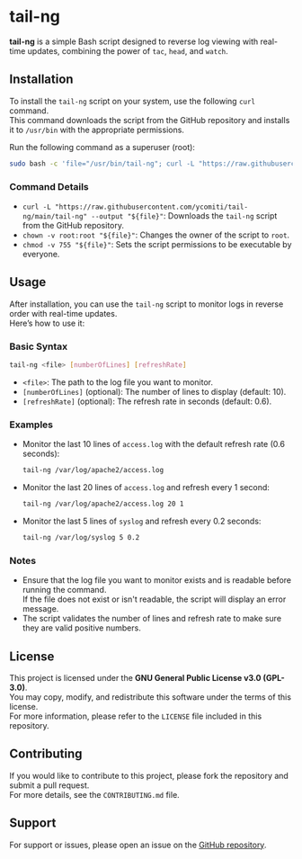 # tail-ng

**tail-ng** is a simple Bash script designed to reverse log viewing with real-time updates, combining the power of `tac`, `head`, and `watch`.

## Installation

To install the `tail-ng` script on your system, use the following `curl` command.<br>
This command downloads the script from the GitHub repository and installs it to `/usr/bin` with the appropriate permissions.

Run the following command as a superuser (root):

```bash
sudo bash -c 'file="/usr/bin/tail-ng"; curl -L "https://raw.githubusercontent.com/ycomiti/tail-ng/main/tail-ng" --output "${file}"; chown -v root:root "${file}"; chmod -v 755 "${file}"'
```

### Command Details

- `curl -L "https://raw.githubusercontent.com/ycomiti/tail-ng/main/tail-ng" --output "${file}"`: Downloads the `tail-ng` script from the GitHub repository.
- `chown -v root:root "${file}"`: Changes the owner of the script to `root`.
- `chmod -v 755 "${file}"`: Sets the script permissions to be executable by everyone.

## Usage

After installation, you can use the `tail-ng` script to monitor logs in reverse order with real-time updates.<br>
Here’s how to use it:

### Basic Syntax

```bash
tail-ng <file> [numberOfLines] [refreshRate]
```

- `<file>`: The path to the log file you want to monitor.
- `[numberOfLines]` (optional): The number of lines to display (default: 10).
- `[refreshRate]` (optional): The refresh rate in seconds (default: 0.6).

### Examples

- Monitor the last 10 lines of `access.log` with the default refresh rate (0.6 seconds):

    ```bash
    tail-ng /var/log/apache2/access.log
    ```

- Monitor the last 20 lines of `access.log` and refresh every 1 second:

    ```bash
    tail-ng /var/log/apache2/access.log 20 1
    ```

- Monitor the last 5 lines of `syslog` and refresh every 0.2 seconds:

    ```bash
    tail-ng /var/log/syslog 5 0.2
    ```

### Notes

- Ensure that the log file you want to monitor exists and is readable before running the command.<br>
  If the file does not exist or isn't readable, the script will display an error message.
- The script validates the number of lines and refresh rate to make sure they are valid positive numbers.

## License

This project is licensed under the **GNU General Public License v3.0 (GPL-3.0)**.<br>
You may copy, modify, and redistribute this software under the terms of this license.<br>
For more information, please refer to the `LICENSE` file included in this repository.

## Contributing

If you would like to contribute to this project, please fork the repository and submit a pull request.<br>
For more details, see the `CONTRIBUTING.md` file.

## Support

For support or issues, please open an issue on the [GitHub repository](https://github.com/ycomiti/tail-ng/issues).
